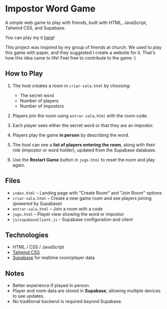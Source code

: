 # Impostor Word Game

A simple web game to play with friends, built with HTML, JavaScript, Tailwind CSS, and Supabase.

You can play my it <a href="http://jogodogc.netlify.app" target="_blank" rel="noopener noreferrer">here</a>!


This project was inspired by my group of friends at church. We used to play this game with paper, and they suggested I create a website for it. That's how this idea came to life! Feel free to contribute to the game :)

## How to Play

1. The host creates a room in `criar-sala.html` by choosing:
   - The secret word
   - Number of players
   - Number of impostors

2. Players join the room using `entrar-sala.html` with the room code.

3. Each player sees either the secret word or that they are an impostor.

4. Players play the game **in person** by describing the word.

5. The host can see a **list of players entering the room**, along with their role (impostor or word holder), updated from the Supabase database.

6. Use the **Restart Game** button in `jogo.html` to reset the room and play again.

## Files

- `index.html` – Landing page with "Create Room" and "Join Room" options
- `criar-sala.html` – Create a new game room and see players joining (powered by Supabase)
- `entrar-sala.html` – Join a room with a code
- `jogo.html` – Player view showing the word or impostor
- `js/supabaseClient.js` – Supabase configuration and client

## Technologies

- HTML / CSS / JavaScript
- [Tailwind CSS](https://tailwindcss.com/)
- [Supabase](https://supabase.com/) for realtime room/player data

## Notes

- Better experience if played in person.
- Player and room data are stored in **Supabase**, allowing multiple devices to see updates.
- No traditional backend is required beyond Supabase.
